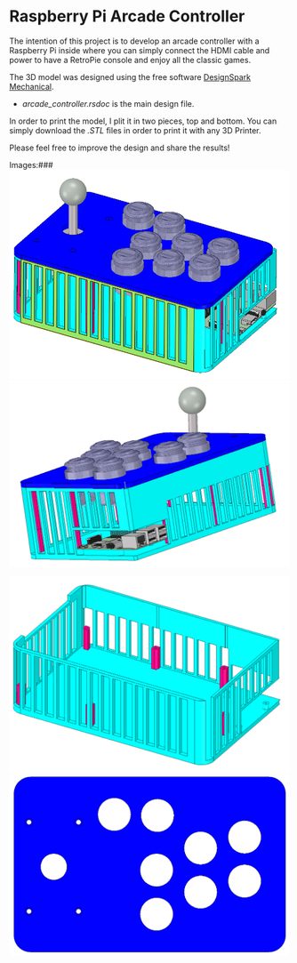 # Raspberry Pi Arcade Controller

The intention of this project is to develop an arcade controller with a Raspberry Pi inside where you can simply connect the HDMI cable and power to have a RetroPie console and enjoy all the classic games.

The 3D model was designed using the free software [DesignSpark Mechanical](https://www.rs-online.com/designspark/mechanical-software).

* *arcade_controller.rsdoc* is the main design file.

In order to print the model, I plit it in two pieces, top and bottom. You can simply download the *.STL* files in order to print it with any 3D Printer.

Please feel free to improve the design and share the results! 

Images:###![Main Contorller](https://github.com/dansku/arcade-controller-3d/raw/master/img/img001.png)
![Raspbery Pi Side](https://github.com/dansku/arcade-controller-3d/raw/master/img/img002.png)

![Bottom](https://github.com/dansku/arcade-controller-3d/raw/master/img/img003.png)
![Top](https://github.com/dansku/arcade-controller-3d/raw/master/img/img004.png)
